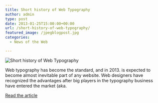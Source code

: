 ```yaml
---
title: Short history of Web Typography
author: admin
type: post
date: 2013-01-25T15:00:00+00:00
url: /short-history-of-web-typography/
featured_image: /jpegblogpost.jpg
categories:
  - News of the Web

---
```

<img src="https://i0.wp.com/www.locastic.com/image/09/0929e4e4b2bf68ce020dce68b6c992a6~image/jpeg~blogpost.jpg?w=700" alt="Short history of Web Typography" data-recalc-dims="1" />

Web typography has become the standard, and in 2013. is expected to become almost inevitable part of any website. Web designers have recognized the advantages after big players in the typography business have entered the market (aka.

<a href="http://www.locastic.com/en/blog/web-sites/short-history-of-web-typography" title="Short history of Web Typography" target="_blank">Read the article</a>